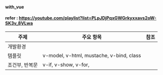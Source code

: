 #### with_vue
#### refer : https://youtube.com/playlist?list=PLpJDjPqxGWGrkyxxavs2oW-SK3v_8VLwa
| 주제 | 주요 항목 | 참조 |
| --- | --- | :---: |
|개발환경|| |
|템플릿|v-model, v-html, mustache, v-bind, class | |
|조건부, 반복문| v-if, v-show, v-for, <template />| |
|| Methods & Event| |
